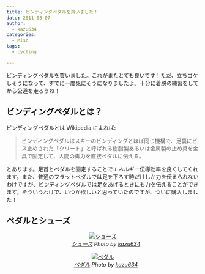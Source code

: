 ```yaml
---
title: ビンディングペダルを買いました！
date: 2011-08-07
author:
  - kazu634
categories:
  - Misc
tags:
  - cycling

---
```

ビンディングペダルを買いました。これがまたとても良いです！ただ、立ちゴケしそうになって、すでに一度死にそうになりましたよ。十分に着脱の練習をしてから公道を走ろうね！

## ビンディングペダルとは？

ビンディングペダルとは Wikipedia によれば:

> ビンディングペダルはスキーのビンディングとほぼ同じ機構で、足裏にビス止めされた「クリート」と呼ばれる樹脂製あるいは金属製の止め具を金具で固定して、人間の脚力を直接ペダルに伝える。

とあります。足首とペダルを固定することでエネルギー伝導効率を良くしてくれます。また、普通のフラットペダルでは足を下ろす時だけしか力を伝えられないわけですが、ビンディングペダルでは足をあげるときにも力を伝えることができます。そういうわけで、いつか欲しいと思っていたのですが、ついに購入しました！

## ペダルとシューズ

<p style="text-align: center;">
<a href="http://www.flickr.com/photos/42332031%40N02/6014140102/" onclick="__gaTracker('send', 'event', 'outbound-article', 'http://www.flickr.com/photos/42332031%40N02/6014140102/', '');" title="シューズ by kazu634, on Flickr"  target="_blank"><img class="flickr_photo aligncenter" src="http://farm7.static.flickr.com/6123/6014140102_d1e9f798c4.jpg" alt="シューズ" /></a><br /> <cite class="flickr_photographer"><img src="http://www.flickr.com/favicon.ico" alt="" width="16" /><a href="http://www.flickr.com/photos/42332031%40N02/6014140102/" onclick="__gaTracker('send', 'event', 'outbound-article', 'http://www.flickr.com/photos/42332031%40N02/6014140102/', 'シューズ');">シューズ</a> Photo by <a href="http://www.flickr.com/photos/42332031%40N02/" onclick="__gaTracker('send', 'event', 'outbound-article', 'http://www.flickr.com/photos/42332031%40N02/', 'kazu634');">kazu634</a></cite>
</p>

<p style="text-align: center;">
<a href="http://www.flickr.com/photos/42332031%40N02/6014140258/" onclick="__gaTracker('send', 'event', 'outbound-article', 'http://www.flickr.com/photos/42332031%40N02/6014140258/', '');" title="ペダル by kazu634, on Flickr"  target="_blank"><img class="flickr_photo aligncenter" src="http://farm7.static.flickr.com/6024/6014140258_ca88a1a193.jpg" alt="ペダル" /></a><br /> <cite class="flickr_photographer"><img src="http://www.flickr.com/favicon.ico" alt="" width="16" /><a href="http://www.flickr.com/photos/42332031%40N02/6014140258/" onclick="__gaTracker('send', 'event', 'outbound-article', 'http://www.flickr.com/photos/42332031%40N02/6014140258/', 'ペダル');">ペダル</a> Photo by <a href="http://www.flickr.com/photos/42332031%40N02/" onclick="__gaTracker('send', 'event', 'outbound-article', 'http://www.flickr.com/photos/42332031%40N02/', 'kazu634');">kazu634</a></cite>
</p>
